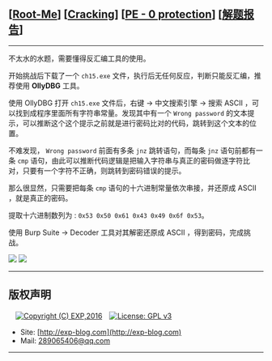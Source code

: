 ## [[Root-Me](https://www.root-me.org/)] [[Cracking](https://www.root-me.org/en/Challenges/Cracking/)] [[PE - 0 protection](https://www.root-me.org/en/Challenges/Cracking/PE-0-protection)] [[解题报告](https://exp-blog.com/safe/ctf/rootme/cracking/pe-0protection/)]

------

不太水的水题，需要懂得反汇编工具的使用。

开始挑战后下载了一个 `ch15.exe` 文件，执行后无任何反应，判断只能反汇编，推荐使用 **OllyDBG** 工具。


使用 OllyDBG 打开 `ch15.exe` 文件后，右键 -> 中文搜索引擎 -> 搜索 ASCII ，可以找到成程序里面所有字符串常量。发现其中有一个 `Wrong password` 的文本提示，可以推断这个这个提示之前就是进行密码比对的代码，跳转到这个文本的位置。

不难发现， `Wrong password` 前面有多条 `jnz` 跳转语句，而每条 `jnz` 语句前都有一条 `cmp` 语句，由此可以推断代码逻辑是把输入字符串与真正的密码做逐字符比对，只要有一个字符不正确，则跳转到密码错误的提示。

那么很显然，只需要把每条 `cmp` 语句的十六进制常量依次串接，并还原成 ASCII ，就是真正的密码。

提取十六进制数列为 : `0x53 0x50 0x61 0x43 0x49 0x6f 0x53`。

使用 Burp Suite -> Decoder 工具对其解密还原成 ASCII ，得到密码，完成挑战。

![](https://github.com/lyy289065406/CTF-Solving-Reports/blob/master/rootme/Cracking/%5B03%5D%20%5B5P%5D%20PE%20-%200%20protection/imgs/01.png)
![](https://github.com/lyy289065406/CTF-Solving-Reports/blob/master/rootme/Cracking/%5B03%5D%20%5B5P%5D%20PE%20-%200%20protection/imgs/02.png)

------

## 版权声明

　[![Copyright (C) EXP,2016](https://img.shields.io/badge/Copyright%20(C)-EXP%202016-blue.svg)](http://exp-blog.com)　[![License: GPL v3](https://img.shields.io/badge/License-GPL%20v3-blue.svg)](https://www.gnu.org/licenses/gpl-3.0)
  

- Site: [http://exp-blog.com](http://exp-blog.com) 
- Mail: <a href="mailto:289065406@qq.com?subject=[EXP's Github]%20Your%20Question%20（请写下您的疑问）&amp;body=What%20can%20I%20help%20you?%20（需要我提供什么帮助吗？）">289065406@qq.com</a>


------
